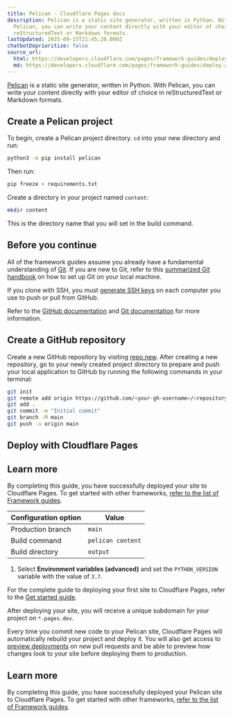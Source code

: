 ```yaml
---
title: Pelican · Cloudflare Pages docs
description: Pelican is a static site generator, written in Python. With
  Pelican, you can write your content directly with your editor of choice in
  reStructuredText or Markdown formats.
lastUpdated: 2025-09-15T21:45:20.000Z
chatbotDeprioritize: false
source_url:
  html: https://developers.cloudflare.com/pages/framework-guides/deploy-a-pelican-site/
  md: https://developers.cloudflare.com/pages/framework-guides/deploy-a-pelican-site/index.md
---
```


[Pelican](https://docs.getpelican.com) is a static site generator, written in Python. With Pelican, you can write your content directly with your editor of choice in reStructuredText or Markdown formats.

## Create a Pelican project

To begin, create a Pelican project directory. `cd` into your new directory and run:

```sh
python3 -m pip install pelican
```

Then run:

```sh
pip freeze > requirements.txt
```

Create a directory in your project named `content`:

```sh
mkdir content
```

This is the directory name that you will set in the build command.

## Before you continue

All of the framework guides assume you already have a fundamental understanding of [Git](https://git-scm.com/). If you are new to Git, refer to this [summarized Git handbook](https://guides.github.com/introduction/git-handbook/) on how to set up Git on your local machine.

If you clone with SSH, you must [generate SSH keys](https://docs.github.com/en/github/authenticating-to-github/connecting-to-github-with-ssh/generating-a-new-ssh-key-and-adding-it-to-the-ssh-agent) on each computer you use to push or pull from GitHub.

Refer to the [GitHub documentation](https://guides.github.com/introduction/git-handbook/) and [Git documentation](https://git-scm.com/book/en/v2) for more information.

## Create a GitHub repository

Create a new GitHub repository by visiting [repo.new](https://repo.new). After creating a new repository, go to your newly created project directory to prepare and push your local application to GitHub by running the following commands in your terminal:

```sh
git init
git remote add origin https://github.com/<your-gh-username>/<repository-name>
git add .
git commit -m "Initial commit"
git branch -M main
git push -u origin main
```

## Deploy with Cloudflare Pages

## Learn more

By completing this guide, you have successfully deployed your site to Cloudflare Pages. To get started with other frameworks, [refer to the list of Framework guides](https://developers.cloudflare.com/pages/framework-guides/).

| Configuration option | Value |
| - | - |
| Production branch | `main` |
| Build command | `pelican content` |
| Build directory | `output` |

1. Select **Environment variables (advanced)** and set the `PYTHON_VERSION` variable with the value of `3.7`.

For the complete guide to deploying your first site to Cloudflare Pages, refer to the [Get started guide](https://developers.cloudflare.com/pages/get-started/).

After deploying your site, you will receive a unique subdomain for your project on `*.pages.dev`.

Every time you commit new code to your Pelican site, Cloudflare Pages will automatically rebuild your project and deploy it. You will also get access to [preview deployments](https://developers.cloudflare.com/pages/configuration/preview-deployments/) on new pull requests and be able to preview how changes look to your site before deploying them to production.

## Learn more

By completing this guide, you have successfully deployed your Pelican site to Cloudflare Pages. To get started with other frameworks, [refer to the list of Framework guides](https://developers.cloudflare.com/pages/framework-guides/).
